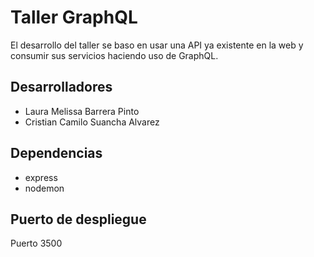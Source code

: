 # Taller GraphQL

El desarrollo del taller se baso en usar una API ya existente en la web y consumir sus servicios haciendo uso de GraphQL.

## Desarrolladores
- Laura Melissa Barrera Pinto
- Cristian Camilo Suancha Alvarez

## Dependencias
- express
- nodemon

## Puerto de despliegue
Puerto 3500